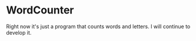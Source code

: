 # WordCounter
 Right now it's just a program that counts words and letters. I will continue to develop it.
